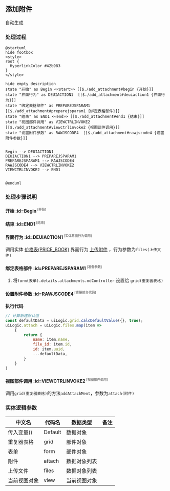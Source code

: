 ## 添加附件 <!-- {docsify-ignore-all} -->

   自动生成

### 处理过程

```plantuml
@startuml
hide footbox
<style>
root {
  HyperlinkColor #42b983
}
</style>

hide empty description
state "开始" as Begin <<start>> [[$./add_attachment#begin {开始}]]
state "界面行为" as DEUIACTION1  [[$./add_attachment#deuiaction1 {界面行为}]]
state "绑定表格部件" as PREPAREJSPARAM1  [[$./add_attachment#preparejsparam1 {绑定表格部件}]]
state "结束" as END1 <<end>> [[$./add_attachment#end1 {结束}]]
state "视图部件调用" as VIEWCTRLINVOKE2  [[$./add_attachment#viewctrlinvoke2 {视图部件调用}]]
state "设置附件参数" as RAWJSCODE4  [[$./add_attachment#rawjscode4 {设置附件参数}]]


Begin --> DEUIACTION1
DEUIACTION1 --> PREPAREJSPARAM1
PREPAREJSPARAM1 --> RAWJSCODE4
RAWJSCODE4 --> VIEWCTRLINVOKE2
VIEWCTRLINVOKE2 --> END1


@enduml
```


### 处理步骤说明

#### 开始 :id=Begin<sup class="footnote-symbol"> <font color=gray size=1>[开始]</font></sup>




#### 结束 :id=END1<sup class="footnote-symbol"> <font color=gray size=1>[结束]</font></sup>




#### 界面行为 :id=DEUIACTION1<sup class="footnote-symbol"> <font color=gray size=1>[实体界面行为调用]</font></sup>



调用实体 [价格表(PRICE_BOOK)](module/crm/price_book.md) 界面行为 [上传附件](module/crm/price_book#界面行为) ，行为参数为`files(上传文件)`

#### 绑定表格部件 :id=PREPAREJSPARAM1<sup class="footnote-symbol"> <font color=gray size=1>[准备参数]</font></sup>



1. 将`form(表单).details.attachments.mdController` 设置给  `grid(重复器表格)`

#### 设置附件参数 :id=RAWJSCODE4<sup class="footnote-symbol"> <font color=gray size=1>[直接前台代码]</font></sup>



<p class="panel-title"><b>执行代码</b></p>

```javascript
// 计算新建默认值
const defaultData = uiLogic.grid.calcDefaultValue({}, true);
uiLogic.attach = uiLogic.files.map(item => 
    {
        return {
            name: item.name,
            file_id: item.id,
            id: item.uuid,
            ...defaultData,
        }
    }
)
```

#### 视图部件调用 :id=VIEWCTRLINVOKE2<sup class="footnote-symbol"> <font color=gray size=1>[视图部件调用]</font></sup>



调用`grid(重复器表格)`的方法`addAttachMent`，参数为`attach(附件)`


### 实体逻辑参数

|    中文名   |    代码名    |  数据类型      |备注 |
| --------| --------| --------  | --------   |
|传入变量(<i class="fa fa-check"/></i>)|Default|数据对象||
|重复器表格|grid|部件对象||
|表单|form|部件对象||
|附件|attach|数据对象列表||
|上传文件|files|数据对象列表||
|当前视图对象|view|当前视图对象||
